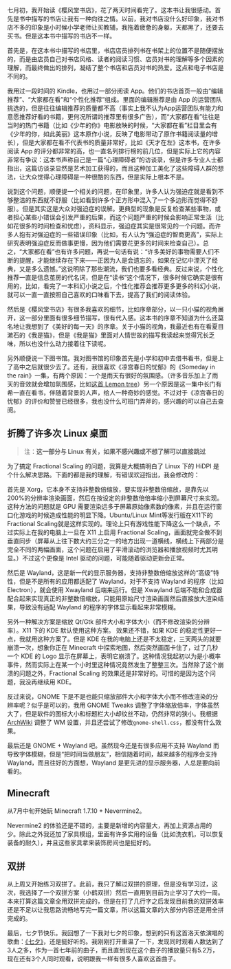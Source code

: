 
七月初，我开始读《樱风堂书店》，花了两天时间看完了。这本书让我很感动。首先是书中描写的书店让我有一种向往之情。以前，我对书店没什么好印象，我对书店不多的印象是小时候小学老师让买教辅，我拖着疲惫的身躯，天都黑了，还要去买书。但是这本书中描写的书店不一样。

首先是，在这本书中描写的书店里，书店店员排列书在书架上的位置不是随便摆放的，而是由店员自己对书店风格、读者的阅读习惯、店员对书的理解等多个因素的理解，而最终做出的排列，凝结了整个书店和店员对书的热爱。这点和电子书店是不同的。

我用过一段时间的 Kindle，也用过一部分阅读 App。他们的书店首页一般由“编辑推荐”、“大家都在看”和“个性化推荐”组成。里面的编辑推荐是由 App 的运营团队挑选的，但是往往编辑推荐的质量都不高（事实上我不认为App运营团队有能力和意愿推荐好看的书籍，更何况所谓的推荐里有很多广告），而“大家都在看”往往是当时的热门书籍（比如《少年的你》电影放映的时候，“大家都在看”栏目里会有《少年的你，如此美丽》这本原作小说，反映了电影带动了原作书籍阅读量的增长），但是大家都在看不代表书的质量非常好，比如《天才在左》这本书，在许多阅读 App 的评分都非常的高，也一直名列排行榜的前几位，但是实际上它的内容非常有争议：这本书声称自己是一篇“心理障碍者”的访谈录，但是许多专业人士都指出，这篇访谈录显然是艺术加工获得的，而且这种加工美化了这些障碍人群的想法，让大众觉得心理障碍是一种很酷的东西，但是实际上根本不是。

说到这个问题，顺便提一个相关的问题，在印象里，许多人认为强迫症就是看到不够整洁的东西就不舒服（比如看到许多个正方形中混入了一个多边形而觉得不舒服）。但是其实这是大众对强迫症的误解。更典型的现象是反复检查某些事物，或者担心某些小错误会引发严重的后果，而这个问题严重的时候会影响正常生活（比如花很多的时间检查和忧虑），资料显示，强迫症其实是很常见的一个问题。而许多人抱有对强迫症的一些错误印象（比如，有人认为“强迫症的智商更高”，实际上研究表明强迫症反而做事更慢，因为他们需要花更多的时间来检查自己）。总之，“大家都在看”也有许多问题，再说一句话有说：“许多美好的事物需要人们不断的提醒，才能继续存在下来——正因为人是会遗忘的，如果在记忆中湮灭了经典，又是多么遗憾。”这说明除了那些潮流，我们也要多看经典。反过来说，个性化推荐一直是信息茧房的代名词，但是在“读书”这个情况下，很多时候它确实是很有用的，比如，看完了一本科幻小说之后，个性化推荐会推荐更多更多的科幻小说，就可以一直一直按照自己喜欢的口味看下去，提高了我们的阅读体验。

然后是《樱风堂书店》有很多我喜欢的细节，比如序章部分，以一只小猫的视角展开，这一部分里面有很多细节描写，很有代入感。这本书的序章不知道为什么还莫名地让我想到了《美好的每一天》的序章。关于小猫的视角，我最近也有在看夏目漱石的《我是猫》，但是《我是猫》里面对人情世故的描写我读起来觉得冗长乏味，所以也没什么动力接着往下读呢。

另外顺便说一下图书馆。我对图书馆的印象首先是小学和初中去借书看书，但是上了高中之后就很少去了。还有，我很喜欢《凉宫春日的忧郁》的《Someday in the rain》一集，有两个原因：一个是雨天有很好的氛围感。（许多音乐加上了雨天的音效就会增加氛围感，比如[这首 Lemon tree](https://www.bilibili.com/video/BV14g41137Lv)）另一个原因是这一集中长门有希一直在看书，伴随着背景的人声，给人一种奇妙的感觉。不过对于《凉宫春日的忧郁》的评价和赞誉已经很多，我也没什么可班门弄斧的，感兴趣的可以自己去查阅。

## 折腾了许多次 Linux 桌面

> 注：**这一部分与 Linux 有关，如果不感兴趣或不想了解可以直接跳过**

为了搞定 Fractional Scaling 的问题，我算是大概搞明白了 Linux 下的 HiDPI 是个什么解决思路。下面的都是我的理解，有错误欢迎指出，我会修改的：

首先是 Xorg，它本身不支持非整数倍缩放，要实现非整数倍缩放，是靠先以200%的分辨率渲染画面，然后在按设定的非整数倍倍率缩小到屏幕尺寸来实现。这种方法的问题就是 GPU 需要渲染远多于屏幕原始像素数的像素，并且在运行窗口化游戏的时候造成性能的明显下降。Ubuntu/Linux Mint等发行版在X11下的 Fractional Scaling就是这样实现的。理论上只有游戏性能下降这么一个缺点，不过实际上在我的电脑上一旦在 X11 上启用 Fractional Scaling，画面就完全做不到垂直同步（屏幕从上往下数大约三分之一的地方出现一道横线，横线上下两部分是完全不同的两幅画面，这个问题在启用了平滑滚动的浏览器和播放视频时尤其明显。）不过这个更像是 Intel 驱动的问题，可能随着驱动更新会正常。

然后是 Wayland，这是新一代的显示服务器，支持非整数倍缩放这样的“高级”特性，但是不是所有的应用都适配了 Wayland，对于不支持 Wayland 的程序（比如 Electron），就会使用 Xwayland 后端来运行。但是 Xwayland 后端不能和合成器配合起来实现真正的非整数倍缩放，只能用原始尺寸渲染画面然后直接放大渲染结果，导致没有适配 Wayland 的程序的字体显示看起来非常模糊。

另外一种解决方案是缩放 Qt/Gtk 部件大小和字体大小（而不修改渲染的分辨率）。X11 下的 KDE 默认使用这种方案。 效果还不错，如果 KDE 的稳定性更好一点，我就用这种方案了。但是 KDE 在我的电脑上还是不太稳定，三天两头的就要崩溃一次，想象你正在 Minecraft 中探索地图，然后突然画面卡住了，过了几秒一个 KDE 的 Logo 显示在屏幕上，表明它崩溃了。这种情况我起初以为是小概率事件，然而实际上在某一个小时里这种情况竟然发生了整整三次。当然除了这个崩溃的问题之外，Fractional Scaling 的效果还是非常好的。可惜的是因为这个问题，我没再继续用 KDE。

反过来说，GNOME 下是不是也能只缩放部件大小和字体大小而不修改渲染的分辨率呢？似乎是可以的，我用 GNOME Tweaks 调整了字体缩放倍率，字体虽然大了，但是软件的图标大小和标题栏大小却纹丝不动，仍然非常的狭小。我根据 [ArchWiki](https://wiki.archlinux.org/title/HiDPI#GTK+_vs_Gnome_Shell_elements_on_Xorg) 调整了 WM 设置，并且还尝试了修改```gnome-shell.css```，都没有什么效果。

最后还是 GNOME + Wayland 吧。虽然现今还是有很多应用不支持 Wayland 而导致字体模糊，但是“把时间当做朋友”，相信随着时间，越来越多的程序会支持 Wayland，而且往好的方面想，Wayland 是更先进的显示服务器，人总是要向前看的。

## Minecraft

从7月中旬开始玩 Minecraft 1.7.10 + Nevermine2。

Nevermine2 的体验还是不错的，主要是新增的内容量大，再加上资源占用的少。除此之外我还加了家具模组，里面有许多实用的设备（比如洗衣机，可以恢复装备的耐久），并且这些家具拿来装饰房间也是挺好的。

## 双拼

从上周又开始练习双拼了。此前，我只了解过双拼的原理，但是没有学习过，这次，我选择了一个双拼方案（小鹤双拼）然后一直用到目前为止学习了大约一周。本来打算这篇文章全用双拼完成的，但是在打了几行字之后发现目前我的双拼效率还是不足以让我思路流畅地写完一篇文章，所以这篇文章的大部分内容还是用全拼完成的。

最后，七夕节快乐。我回想了一下我对七夕的印象，想到的只有这首洛天依演唱的歌曲：[《七夕》](https://www.bilibili.com/video/BV1Cs411m77G)，还是挺好听的。我刚刚打开重温了一下，发现同时观看人数达到了3人之多，作为一首七年前的曲子，而且直到现在这个曲子的播放量只有5.2万，现在还有3个人同时观看，说明跟我一样有很多人喜欢这首曲子。
